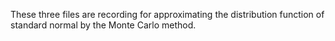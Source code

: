 These three files are recording for approximating the distribution function of standard normal by the Monte Carlo method.
